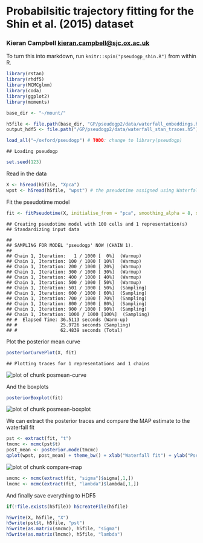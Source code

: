 # Probabilsitic trajectory fitting for the Shin et al. (2015) dataset
### Kieran Campbell <kieran.campbell@sjc.ox.ac.uk>

To turn this into markdown, run `knitr::spin("pseudogp_shin.R")` from
within R.



```r
library(rstan)
library(rhdf5)
library(MCMCglmm)
library(coda)
library(ggplot2)
library(moments)

base_dir <- "~/mount/"

h5file <- file.path(base_dir, "GP/pseudogp2/data/waterfall_embeddings.h5")
output_hdf5 <- file.path("/GP/pseudogp2/data/waterfall_stan_traces.h5")

load_all("~/oxford/pseudogp") # TODO: change to library(pseudogp)
```

```
## Loading pseudogp
```

```r
set.seed(123)
```

Read in the data


```r
X <- h5read(h5file, "Xpca")
wpst <- h5read(h5file, "wpst") # the pseudotime assigned using Waterfall
```

Fit the pseudotime model


```r
fit <- fitPseudotime(X, initialise_from = "pca", smoothing_alpha = 8, smoothing_beta = 2, seed = 123)
```

```
## Creating pseudotime model with 100 cells and 1 representation(s)
## Standardizing input data
```

```
## 
## SAMPLING FOR MODEL 'pseudogp' NOW (CHAIN 1).
## 
## Chain 1, Iteration:   1 / 1000 [  0%]  (Warmup)
## Chain 1, Iteration: 100 / 1000 [ 10%]  (Warmup)
## Chain 1, Iteration: 200 / 1000 [ 20%]  (Warmup)
## Chain 1, Iteration: 300 / 1000 [ 30%]  (Warmup)
## Chain 1, Iteration: 400 / 1000 [ 40%]  (Warmup)
## Chain 1, Iteration: 500 / 1000 [ 50%]  (Warmup)
## Chain 1, Iteration: 501 / 1000 [ 50%]  (Sampling)
## Chain 1, Iteration: 600 / 1000 [ 60%]  (Sampling)
## Chain 1, Iteration: 700 / 1000 [ 70%]  (Sampling)
## Chain 1, Iteration: 800 / 1000 [ 80%]  (Sampling)
## Chain 1, Iteration: 900 / 1000 [ 90%]  (Sampling)
## Chain 1, Iteration: 1000 / 1000 [100%]  (Sampling)
## #  Elapsed Time: 36.5113 seconds (Warm-up)
## #                25.9726 seconds (Sampling)
## #                62.4839 seconds (Total)
```

Plot the posterior mean curve


```r
posteriorCurvePlot(X, fit)
```

```
## Plotting traces for 1 representations and 1 chains
```

![plot of chunk posmean-curve](figure/posmean-curve-1.png) 

And the boxplots


```r
posteriorBoxplot(fit)
```

![plot of chunk posmean-boxplot](figure/posmean-boxplot-1.png) 

We can extract the posterior traces and compare the MAP estimate to the waterfall fit


```r
pst <- extract(fit, "t")
tmcmc <- mcmc(pst$t)
post_mean <- posterior.mode(tmcmc)
qplot(wpst, post_mean) + theme_bw() + xlab("Waterfall fit") + ylab("Pseudogp map")
```

![plot of chunk compare-map](figure/compare-map-1.png) 

```r
smcmc <- mcmc(extract(fit, "sigma")$sigma[,1,])
lmcmc <- mcmc(extract(fit, "lambda")$lambda[,1,])
```

And finally save everything to HDF5


```r
if(!file.exists(h5file)) h5createFile(h5file)

h5write(X, h5file, "X")
h5write(pst$t, h5file, "pst")
h5write(as.matrix(smcmc), h5file, "sigma")
h5write(as.matrix(lmcmc), h5file, "lambda")
```

